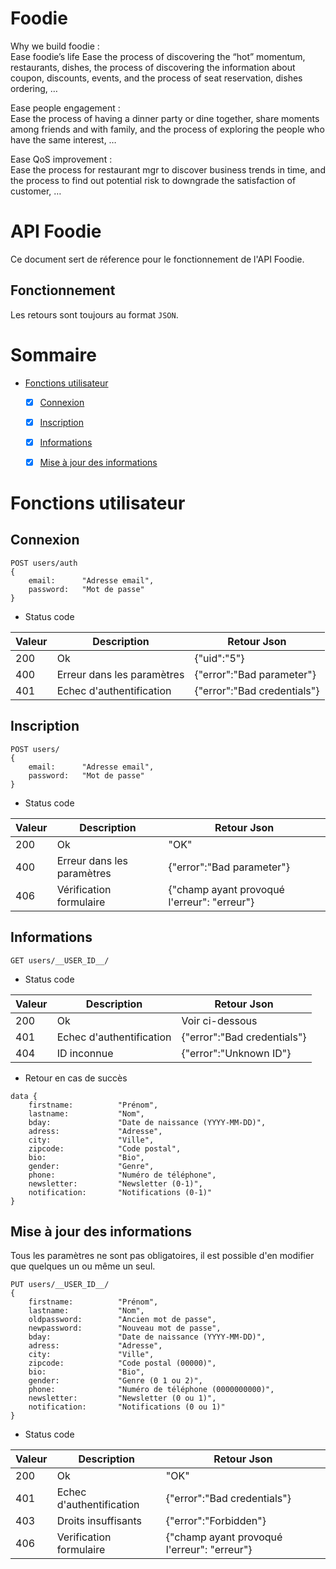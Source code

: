 # Foodie
Why we build foodie :  
Ease foodie’s life Ease the process of discovering the “hot” momentum, restaurants, dishes, the process of discovering the information about coupon, discounts, events, and the process of seat reservation, dishes ordering, … 

Ease people engagement :  
Ease the process of having a dinner party or dine together, share moments among friends and with family, and the process of exploring the people who have the same interest, … 

Ease QoS improvement :  
Ease the process for restaurant mgr to discover business trends in time, and the process to find out potential risk to downgrade the satisfaction of customer, …




# API Foodie

Ce document sert de réference pour le fonctionnement de l'API Foodie.

## Fonctionnement

Les retours sont toujours au format ``JSON``.


# Sommaire

- [Fonctions utilisateur](#fonctions-utilisateur)
    - [x] [Connexion](#connexion)
    - [x] [Inscription](#inscription)
    - [x] [Informations](#informations)
    - [x] [Mise à jour des informations](#mise-à-jour-des-informations)





# Fonctions utilisateur

## Connexion

```
POST users/auth
{
    email:      "Adresse email",
    password:   "Mot de passe"
}
```
- Status code

Valeur  | Description               | Retour Json
------- | -----------               | -----------
200     | Ok                        | {"uid":"5"}
400     | Erreur dans les paramètres| {"error":"Bad parameter"}
401     | Echec d'authentification  | {"error":"Bad credentials"}

## Inscription

```
POST users/
{
    email:      "Adresse email",
    password:   "Mot de passe"
}
```

- Status code

Valeur  | Description              | Retour Json
------- | -----------              | -----------
200     | Ok                       | "OK"
400     | Erreur dans les paramètres| {"error":"Bad parameter"}
406     | Vérification formulaire  | {"champ ayant provoqué l'erreur": "erreur"}

## Informations


```
GET users/__USER_ID__/
```

- Status code

Valeur  | Description               | Retour Json
------- | -----------               | -----------
200     | Ok                        | Voir ci-dessous
401     | Echec d'authentification  | {"error":"Bad credentials"}
404     | ID inconnue               | {"error":"Unknown ID"}

- Retour en cas de succès

```
data {
    firstname:          "Prénom",
    lastname:           "Nom",
    bday:               "Date de naissance (YYYY-MM-DD)",
    adress:             "Adresse",
    city:               "Ville",
    zipcode:            "Code postal",
    bio:                "Bio",
    gender:             "Genre",
    phone:              "Numéro de téléphone",
    newsletter:         "Newsletter (0-1)",
    notification:       "Notifications (0-1)"
}
```

## Mise à jour des informations

Tous les paramètres ne sont pas obligatoires, il est possible d'en modifier que quelques un ou même un seul.

```
PUT users/__USER_ID__/
{
    firstname:          "Prénom",
    lastname:           "Nom",
    oldpassword:        "Ancien mot de passe",
    newpassword:        "Nouveau mot de passe",
    bday:               "Date de naissance (YYYY-MM-DD)",
    adress:             "Adresse",
    city:               "Ville",
    zipcode:            "Code postal (00000)",
    bio:                "Bio",
    gender:             "Genre (0 1 ou 2)",
    phone:              "Numéro de téléphone (0000000000)",
    newsletter:         "Newsletter (0 ou 1)",
    notification:       "Notifications (0 ou 1)"
}
```

- Status code

Valeur  | Description               | Retour Json
------- | -----------               | -----------
200     | Ok                        | "OK"
401     | Echec d'authentification  | {"error":"Bad credentials"}
403     | Droits insuffisants       | {"error":"Forbidden"}
406     | Verification formulaire   | {"champ ayant provoqué l'erreur": "erreur"}

